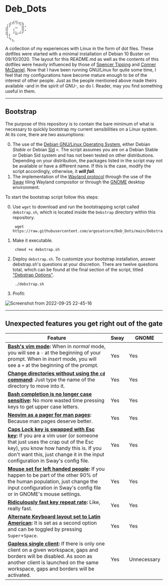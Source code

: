 # Deb_Dots
⢀⣴⠾⠻⢶⣦⠀  
⣾⠁⢠⠒⠀⣿⡁  
⢿⡄⠘⠷⠚⠋⠀  
⠈⠳⣄⠀⠀⠀

A collection of my experiences with Linux in the form of dot files. These dotfiles were started with a minimal installation of Debian 10 Buster on 09/10/2020. The layout for this README.md as well as the contents of this dotfiles were heavily influenced by those of [Spencer Tipping](https://github.com/spencertipping/dotfiles) and [Conner McDaniel](https://github.com/connermcd/dotfiles). Now that I have been running GNU/Linux for quite some time, I feel that my configurations have become mature enough to be of the interest of other people. Just as the people mentioned above made theirs available -and in the spirit of GNU-, so do I. Reader, may you find something useful in them. 


---

## Bootstrap

 The purpose of this repository is to contain the bare minimum of what is necessary to quickly bootstrap my current sensibilities on a Linux system. At its core, there are two assumptions: 
 
 0. The use of the [Debian GNU/Linux Operating System](https://www.debian.org/), either Debian _Stable_ or Debian [Sid](https://wiki.debian.org/DebianUnstable) :skull:. The script assumes you are on a Debian Stable or Debian Sid system and has not been tested on other distributions. Depending on your distribution, the packages listed in the script may not be available or have a different name. If this is the case, modify the script accordingly, otherwise, it ***will fail***. 
 1. The implementation of the [Wayland protocol](https://wayland.freedesktop.org/) through the use of the [Sway](https://swaywm.org/) tiling Wayland compositor or through the [GNOME](https://www.gnome.org/) desktop environment. 
       
To start the bootstrap script follow this steps:

0. Use `wget` to download and run the bootstrapping script called `debstrap.sh`, which is located inside the `Debstrap` directory within this repository.  
        
        wget https://raw.githubusercontent.com/argosatcore/Deb_Dots/main/Debstrap/debstrap.sh

1. Make it executable.

        chmod +x debstrap.sh
        
2. Deploy `debstrap.sh`. To customize your bootstrap installation, answer debstrap.sh's questions at your discretion. There are twelve questions total, which can be found at the final section of the script, titled ["Debstrap Options"](./Debstrap/debstrap.sh/#L238).

        ./debstrap.sh

3. Profit:

![Screenshot from 2022-09-25 22-45-16](https://user-images.githubusercontent.com/64110504/192195780-7ac66741-77f9-4bb0-9e56-c0153d77c8ec.png)

---

## Unexpected features you get right out of the gate

| Feature                                                                                                                                                                                                                                                                                  | Sway | GNOME       |
| ---                                                                                                                                                                                                                                                                                      | ---  | ---         |
| **[Bash's vim mode](./.bashrc/#L21):** When in _normal_ mode, you will see a `-` at the beginning of your prompt. When in _insert_ mode, you will see a `+` at the beginning of the prompt.                                                                                              | Yes  | Yes         |
| **[Change directories without using the `cd` command](./.bashrc/#L18):** Just type the name of the directory to move into it.                                                                                                                                                                                                                            | Yes  | Yes         |
| **[Bash completion is no longer case sensitive](./.inputrc/#L19):** No more wasted time pressing keys to get upper case letters.                                                                                                                                                                                                                       | Yes  | Yes         |
| **[Neovim as a pager for man pages](./.config/environment.d/envvars.conf/#L5):** Because man pages deserve better.                                                                                                                                                                                                                                       | Yes  | Yes         |
| **[Caps Lock key is swapped with Esc key](./.config/sway/config/#L97):** If you are a vim user (or someone that just uses the crap out of the Esc key), you know how handy this is. If you don't want this, just change it in the input configuration in Sway's config file.                                                                                | Yes  | Yes         |
| **[Mouse set for left handed people](./.config/sway/config/#L98):** If you happen to be part of the other 90% of the human population, just change the input configuration in Sway's config file or in GNOME's mouse settings.                                                                                                                                     | Yes  | Yes         |
| **[Ridiculously fast key repeat rate](./.config/sway/config/#L102):** Like, really fast.                                                                                                                                                                                                                                                                                                          | Yes  | Yes         |
| **[Alternate Keyboard layout set to Latin American](./.config/sway/config/#L99):** It is set as a second option and can be toggled by pressing `Super`+`Space`.                                                                                                                                                                                                                                                                        | Yes  | Yes         |
| **[Gapless single client](./.config/sway/config/#L344):** If there is only one client on a given workspace, gaps and borders will be disabled. As soon as another client is launched on the same workspace, gaps and borders will be activated.                                                                                                                                                                                     | Yes  | Unnecessary |
